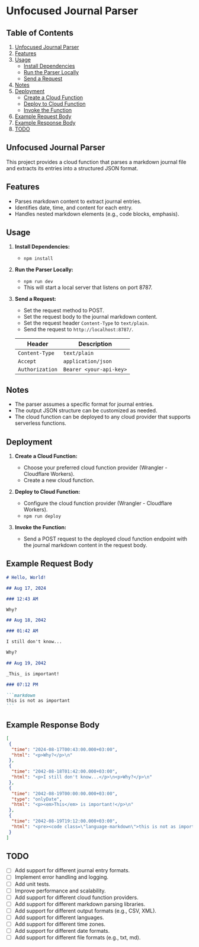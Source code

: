 # Unfocused Journal Parser

## Table of Contents

1. [Unfocused Journal Parser](#unfocused-journal-parser)
2. [Features](#features)
3. [Usage](#usage)
   - [Install Dependencies](#install-dependencies)
   - [Run the Parser Locally](#run-the-parser-locally)
   - [Send a Request](#send-a-request)
4. [Notes](#notes)
5. [Deployment](#deployment)
   - [Create a Cloud Function](#create-a-cloud-function)
   - [Deploy to Cloud Function](#deploy-to-cloud-function)
   - [Invoke the Function](#invoke-the-function)
6. [Example Request Body](#example-request-body)
7. [Example Response Body](#example-response-body)
8. [TODO](#todo)

## Unfocused Journal Parser

This project provides a cloud function that parses a markdown journal file and extracts its entries into a structured JSON format.

## Features

- Parses markdown content to extract journal entries.
- Identifies date, time, and content for each entry.
- Handles nested markdown elements (e.g., code blocks, emphasis).

## Usage

1. **Install Dependencies:**

   - `npm install`

2. **Run the Parser Locally:**

   - `npm run dev`
   - This will start a local server that listens on port 8787.

3. **Send a Request:**

   - Set the request method to POST.
   - Set the request body to the journal markdown content.
   - Set the request header `Content-Type` to `text/plain`.
   - Send the request to `http://localhost:8787/`.

   | Header          | Description             |
   | --------------- | ----------------------- |
   | `Content-Type`  | `text/plain`            |
   | `Accept`        | `application/json`      |
   | `Authorization` | `Bearer <your-api-key>` |

## Notes

- The parser assumes a specific format for journal entries.
- The output JSON structure can be customized as needed.
- The cloud function can be deployed to any cloud provider that supports serverless functions.

## Deployment

1. **Create a Cloud Function:**

   - Choose your preferred cloud function provider (Wrangler - Cloudflare Workers).
   - Create a new cloud function.

2. **Deploy to Cloud Function:**

   - Configure the cloud function provider (Wrangler - Cloudflare Workers).
   - `npm run deploy`

3. **Invoke the Function:**
   - Send a POST request to the deployed cloud function endpoint with the journal markdown content in the request body.

## Example Request Body

````markdown
# Hello, World!

## Aug 17, 2024

### 12:43 AM

Why?

## Aug 18, 2042

### 01:42 AM

I still don't know...

Why?

## Aug 19, 2042

_This_ is important!

### 07:12 PM

```markdown
this is not as important
```
````

## Example Response Body

```json
[
 {
  "time": "2024-08-17T00:43:00.000+03:00",
  "html": "<p>Why?</p>\n"
 },
 {
  "time": "2042-08-18T01:42:00.000+03:00",
  "html": "<p>I still don't know...</p>\n<p>Why?</p>\n"
 },
 {
  "time": "2042-08-19T00:00:00.000+03:00",
  "type": "onlyDate",
  "html": "<p><em>This</em> is important!</p>\n"
 },
 {
  "time": "2042-08-19T19:12:00.000+03:00",
  "html": "<pre><code class=\"language-markdown\">this is not as important\n</code></pre>\n"
 }
]
```

## TODO

- [ ] Add support for different journal entry formats.
- [ ] Implement error handling and logging.
- [ ] Add unit tests.
- [ ] Improve performance and scalability.
- [ ] Add support for different cloud function providers.
- [ ] Add support for different markdown parsing libraries.
- [ ] Add support for different output formats (e.g., CSV, XML).
- [ ] Add support for different languages.
- [ ] Add support for different time zones.
- [ ] Add support for different date formats.
- [ ] Add support for different file formats (e.g., txt, md).
